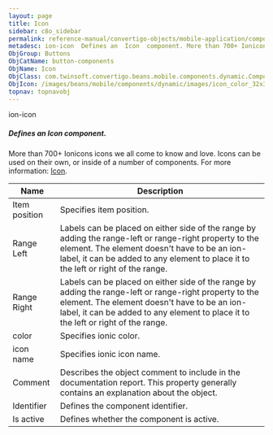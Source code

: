```yaml
---
layout: page
title: Icon
sidebar: c8o_sidebar
permalink: reference-manual/convertigo-objects/mobile-application/components/button-components/icon/
metadesc: ion-icon  Defines an  Icon  component. More than 700+ Ionicons icons we all come to know and love. Icons can be used on their own, or inside of a numb
ObjGroup: Buttons
ObjCatName: button-components
ObjName: Icon
ObjClass: com.twinsoft.convertigo.beans.mobile.components.dynamic.ComponentManager$1
ObjIcon: /images/beans/mobile/components/dynamic/images/icon_color_32x32.png
topnav: topnavobj
---
```

ion-icon
##### Defines an <i>Icon</i> component.
More than 700+ Ionicons icons we all come to know and love.
Icons can be used on their own, or inside of a number of components.
 For more information: <a href='https://ionicframework.com/docs/v3/api/components/icon/Icon/' target='_blank'>Icon</a>.

Name | Description 
--- | ---
Item position | Specifies item position.
Range Left | Labels can be placed on either side of the range by adding the range-left or range-right property to the element. The element doesn't have to be an ion-label, it can be added to any element to place it to the left or right of the range.
Range Right | Labels can be placed on either side of the range by adding the range-left or range-right property to the element. The element doesn't have to be an ion-label, it can be added to any element to place it to the left or right of the range.
color | Specifies ionic color.
icon name | Specifies ionic icon name.
Comment | Describes the object comment to include in the documentation report.  This property generally contains an explanation about the object. 
Identifier | Defines the component identifier.  
Is active | Defines whether the component is active. 


